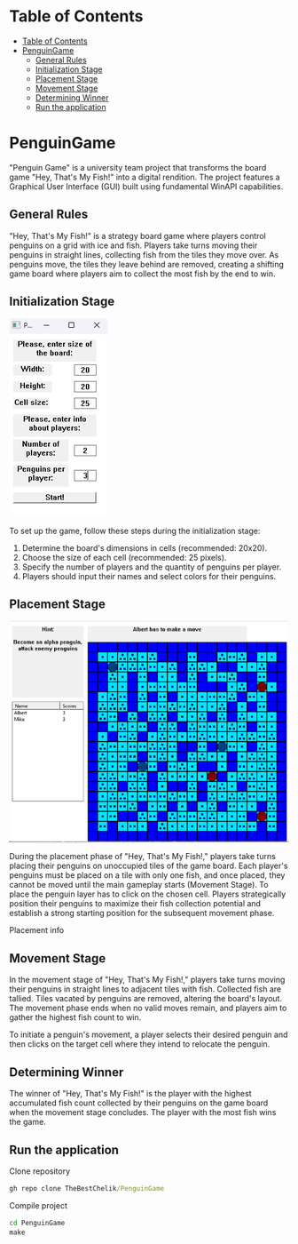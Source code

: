 # Table of Contents
- [Table of Contents](#table-of-contents)
- [PenguinGame](#penguingame)
  - [General Rules](#general-rules)
  - [Initialization Stage](#initialization-stage)
  - [Placement Stage](#placement-stage)
  - [Movement Stage](#movement-stage)
  - [Determining Winner](#determining-winner)
  - [Run the application](#run-the-application)
# PenguinGame
"Penguin Game" is a university team project that transforms the board game "Hey, That's My Fish!" into a digital rendition. The project features a Graphical User Interface (GUI) built using fundamental WinAPI capabilities.
## General Rules
"Hey, That's My Fish!" is a strategy board game where players control penguins on a grid with ice and fish. Players take turns moving their penguins in straight lines, collecting fish from the tiles they move over. As penguins move, the tiles they leave behind are removed, creating a shifting game board where players aim to collect the most fish by the end to win.
## Initialization Stage
![](https://github.com/TheBestChelik/PenguinGame/blob/master/img/Initialization.png?raw=true)
![]()

To set up the game, follow these steps during the initialization stage:

1. Determine the board's dimensions in cells (recommended: 20x20).
2. Choose the size of each cell (recommended: 25 pixels).
3. Specify the number of players and the quantity of penguins per player.
4. Players should input their names and select colors for their penguins.


## Placement Stage
![](https://github.com/TheBestChelik/PenguinGame/blob/master/img/PlacementFinished.png?raw=true)

During the placement phase of "Hey, That's My Fish!," players take turns placing their penguins on unoccupied tiles of the game board. Each player's penguins must be placed on a tile with only one fish, and once placed, they cannot be moved until the main gameplay starts (Movement Stage). To place the penguin layer has to click on the chosen cell. Players strategically position their penguins to maximize their fish collection potential and establish a strong starting position for the subsequent movement phase.

Placement info
## Movement Stage
In the movement stage of "Hey, That's My Fish!," players take turns moving their penguins in straight lines to adjacent tiles with fish. Collected fish are tallied. Tiles vacated by penguins are removed, altering the board's layout. The movement phase ends when no valid moves remain, and players aim to gather the highest fish count to win.

To initiate a penguin's movement, a player selects their desired penguin and then clicks on the target cell where they intend to relocate the penguin.

## Determining Winner
The winner of "Hey, That's My Fish!" is the player with the highest accumulated fish count collected by their penguins on the game board when the movement stage concludes. The player with the most fish wins the game.
## Run the application
   Clone repository
   ```bat 
   gh repo clone TheBestChelik/PenguinGame
   ```
   Compile project
   ```bat
   cd PenguinGame
   make 
   ```